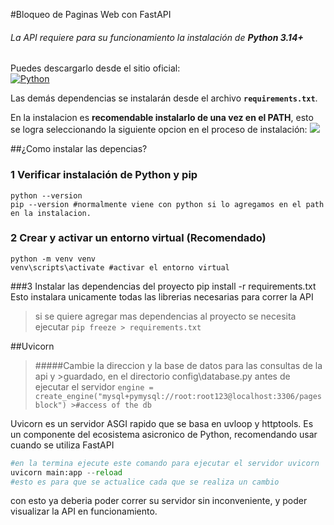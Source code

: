 #Bloqueo de Paginas Web con FastAPI 


###### La API requiere para su funcionamiento la instalación de **Python 3.14+**  
Puedes descargarlo desde el sitio oficial:  
[![Python](https://www.python.org/static/img/python-logo.png)](https://www.python.org/ftp/python/3.14.0/python-3.14.0-amd64.exe)

Las demás dependencias se instalarán  desde el archivo **`requirements.txt`**.

En la instalacion es **recomendable instalarlo de una vez en el PATH**, esto se logra seleccionando la siguiente opcion en el proceso de instalación:
![](https://cdn.computerhoy.com/sites/navi.axelspringer.es/public/media/image/2023/12/como-instalar-phyton-windows-11-3245424.jpg?tf=1920x)

##¿Como instalar las depencias?
###  1 Verificar instalación de Python y pip

    python --version
    pip --version #normalmente viene con python si lo agregamos en el path en la instalacion.
### 2 Crear y activar un entorno virtual (Recomendado)
    python -m venv venv
    venv\scripts\activate #activar el entorno virtual
###3 Instalar las dependencias del proyecto
    pip install -r requirements.txt
Esto instalara unicamente todas las librerias necesarias para correr la API

>si se quiere agregar mas dependencias al proyecto se necesita ejecutar 
`pip freeze > requirements.txt`

##Uvicorn 
>#####Cambie la direccion y la base de datos para las consultas de la api y >guardado, en el directorio config\database.py antes de ejecutar el servidor 
>`engine = create_engine("mysql+pymysql://root:root123@localhost:3306/pagesblock") >#access of the db`

Uvicorn  es un servidor ASGI rapido que se basa en uvloop y httptools. Es un componente del ecosistema asicronico de Python, recomendando usar cuando se utiliza FastAPI
```python
#en la termina ejecute este comando para ejecutar el servidor uvicorn
uvicorn main:app --reload 
#esto es para que se actualice cada que se realiza un cambio
```
con esto ya deberia poder correr su servidor sin inconveniente, y poder visualizar la API en funcionamiento.
